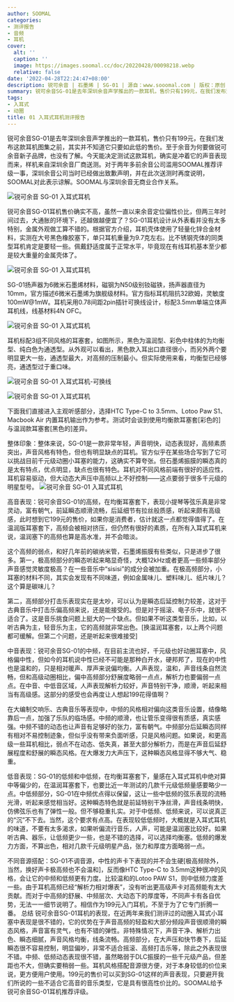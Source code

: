 ```yaml
---
author: SOOMAL
categories:
- 测评报告
- 音频
- 耳机
cover:
  alt: ''
  caption: ''
  image: https://images.soomal.cc/doc/20220428/00098218.webp
  relative: false
date: '2022-04-28T22:24:47+08:00'
description: 锐可余音 | 石墨烯 | SG-01 | 源自：www.sooomal.com | 版权：原创 |  平均/总评分：09.60/144
summary: 锐可余音SG-01是去年深圳余音声学推出的一款耳机，售价只有199元，在我们发布这款耳机图集之前，其实并不知道它只要如此低的售价。耳机壳体使用了轻量化锌合金材料，N50级钕磁铁磁钢，10mm直径动圈单元，6微米厚度的石墨烯振膜……
tags:
- 入耳式
- 动圈
title: 01 入耳式耳机测评报告
---
```


锐可余音SG-01是去年深圳余音声学推出的一款耳机，售价只有199元，在我们发布这款耳机图集之前，其实并不知道它只要如此低的售价。至于余音为何要做锐可余音新子品牌，也没有了解。今天能决定测试这款耳机，确实是冲着它的声音表现而来，样机来自深圳余音厂商送测。对于两年多前余音公司滥用SOOMAL推荐评级一事，深圳余音公司当时已经做出致歉声明，并在此次送测时再度说明，SOOMAL对此表示谅解。SOOMAL与深圳余音无商业合作关系。



![锐可余音 SG-01 入耳式耳机](https://images.soomal.cc/doc/20220418/00098119.webp)



锐可余音SG-01耳机售价确实不高，虽然一直以来余音定位偏性价比，但两三年时间过去，大通胀的环境下，还越做越便宜了？SG-01耳机设计从外表看并没有太多特别，金属外观做工算不错的。根据官方介绍，耳机壳体使用了轻量化锌合金材料，实测在大号黑色橡胶塞下，单只耳机重量为9.7克左右。比不锈钢壳体的同类型耳机肯定是要轻一些。佩戴舒适度属于正常水平，毕竟现在有线耳机基本至少都是较大重量的金属壳体了。



![锐可余音 SG-01 入耳式耳机](https://images.soomal.cc/doc/20220418/00098120.webp)



SG-01扬声器为6微米石墨烯材料，磁钢为N50级别钕磁铁，扬声器直径为10mm，官方描述6微米石墨烯为旗舰级材料。官方指标耳机阻抗32欧姆，灵敏度100mW@1mW。耳机采用0.78间距2pin插针可换线设计，标配3.5mm单端立体声耳机线，线基材料4N OFC。



![锐可余音 SG-01 入耳式耳机](https://images.soomal.cc/doc/20220418/00098123.webp)



耳机标配3组不同风格的耳塞套，如图所示，黑色为温润型、彩色中柱体的为均衡型、纯白色为通透型。从外观可以看出，黑色款入耳出口直径很小，而另外两个要明显更大一些，通透型最大，对高频的压制最小。但实际使用来看，均衡型已经够亮，通透型过于重口味。



![锐可余音 SG-01 入耳式耳机-可换线](https://images.soomal.cc/doc/20220418/00098130_01.webp)



![锐可余音 SG-01 入耳式耳机](https://images.soomal.cc/doc/20220418/00098126_01.webp)



下面我们直接进入主观听感部分，选择HTC Type-C to 3.5mm、Lotoo Paw S1、Macbook Air 内置耳机输出作为参考。测试时会谈到使用均衡款耳塞套[彩色的]与温润款耳塞套[黑色的]差异。



整体印象：整体来说，SG-01是一款非常年轻，声音明快，动态表现好，高频素质突出，声音风格有特色，但也有明显缺点的耳机。官方似乎在某些场合写到了它可以挑战目前千元级动圈小耳塞的能力，这确实不算夸张。但石墨烯振膜的瞬态真的是太有特点，优点明显，缺点也很有特色。耳机对不同风格前端有很好的适应性，耳机容易驱动，但大动态大声压中高频以上不好控制――这点要弱于很多千元级的明星型号。
![锐可余音 SG-01 入耳式耳机](https://images.soomal.cc/doc/20220418/00098127.webp)




高音表现：锐可余音SG-01的高频，在均衡耳塞套下，表现小提琴等弦乐真是非常灵动，富有朝气，前延瞬态顺滑流畅，后延细节有拉丝般质感，听起来颇有高级感，此时想到它199元的售价，如果你是消费者，估计就这一点都觉得值得了。在温润版耳塞套下，高频会被相对挤压，但仍然有很好的素质，在所有入耳式耳机来说，温润塞下的高频也算是高水准，并不会暗淡。

这个高频的弱点，和好几年前的碳纳米管，石墨烯振膜有些类似，只是进步了很多。第一，极高频部分的瞬态听起来略显奇怪，大概12kHz或者更高一些频率部分声音感觉灵敏度极高？在一些音乐中“sisisi”的成分会被加重。在极高频部分，小耳塞的材料不同，其实会发现有不同味道，例如金属味儿、塑料味儿、纸片味儿？这个算是碳味儿？

第二，高频部分打击乐表现实在是太吵，可以认为是瞬态后延控制力较差，这对于古典音乐中打击乐偏高频来说，还是能接受的。但是对于摇滚、电子乐中，就很不适合了。这是音乐挑食问题上挺大的一个缺点。但如果不听这类型音乐，比如，以听古典为主，轻音乐为主，它的高频就非常出色。[换温润耳塞套，以上两个问题都可缓解。但第二个问题，还是听起来很难接受]

中音表现：锐可余音SG-01的中频，在目前主流也好，千元级也好动圈耳塞中，风格偏中性，但如今的耳机说中性已经不可能是那种白开水，硬邦邦了，现在的中性也是温和的，只是相对暖声、厚声来说偏均衡。人声表现，温和，声音线条自然流畅，但和高级动圈相比，偏中高频部分舒展度略弱一点点，解析力也要偏弱一点点。在中音、中低音区域，人声表现解析力较好，声音特别干净，顺滑，听起来相当有高级感。这部分的感受也会再度让人想起199花得值啊？

在大编制交响乐、古典音乐等表现中，中频的风格相对偏向这类音乐设置，结像略靠后一点，加强了乐队的临场感。中频的顺滑，也让管乐变得很有质感，真实感强。中频不错的动态也让声音有足够好的张力，富有朝气。中频部分后延瞬态同样有相对不易控制迹象，但似乎没有带来负面听感，只是风格问题。如果说，和更高级一些耳机相比，弱点不在动态、低失真，甚至大部分解析力，而是在声音后延舒展程度和舒展的瞬态风格。在大爆发力大声压下，这种瞬态风格显得不够大气、稳重。

低音表现：SG-01的低频和中低频，在均衡耳塞套下，量感在入耳式耳机中绝对算中等偏少的，在温润耳塞套下，也要比近一年测试的几款千元级低频量感要略少一点。中低频部分，SG-01在中频优点得以保留，这让一些中低频的弦乐表现的流畅光滑，听起来感觉相当好。这种瞬态特色就是前延特别干净丝滑，声音线条明快，仿佛弦乐也有了弹性一般。但不够稳重扎实。对于中低频、低频来说，可以说真正的“沉”不下去。当然，这个要求有点高。在表现较低低频时，大概就是入耳式耳机的味道，不要有太多渴求，如果听偏流行音乐，人声，可能是温润塞比较好。如果听古典、器乐，让低频更少一些，也是不错的选择，可以选择均衡塞。低频的爆发力方面，不算出色，相对几款千元级明星产品，张力和厚度方面略弱一点。

不同音源搭配：SG-01不调音源，中性的声卡下表现的并不会生硬[极高频除外，当然，换好声卡极高频也不会温和]，反而像HTC Type-C to 3.5mm这种很冲的风格，会让它的中频和低频更有力度。比较温和的Lotoo PAW S1，则中低频力度差一些。由于耳机高频已经“解析力相对爆表”，没有听出更高级声卡对高频能有太大贡献。而对于中高频的舒展、中频层次、大动态下的厚度等，不同声卡有各自优势，无法一一细节说明了。相信作为199元入门耳机，不至于为了它专门折腾一番。
总结
锐可余音SG-01耳机的表现，在近两年来我们测评过的动圈入耳式小耳塞中表现是很不错的，它的优势在于声音高频的轻盈和大部分频段声音很顺滑的瞬态风格，声音富有灵气，也有不错的弹性。非特殊情况下，声音干净、解析力出色、瞬态细腻，声音风格均衡，线条流畅。高频部分，在大声压和快节奏下，后延瞬态很不容易控制，明显偏吵，非常不适合摇滚、高频打击乐等，除此之外表现很不错。中频、低频动态表现很不错，虽然略弱于DLC振膜的一些千元级产品，但差距也不大，但确实要稍弱一些。耳机风格搭配音源很方便，对于本身较低的价位来说，更方便用户使用。199元的售价可以买到SG-01这样的声音表现，只要避开我们所说的一些不适合它高音的音乐类型，它是具有很高性价比的。SOOMAL给予锐可余音SG-01耳机推荐评级。